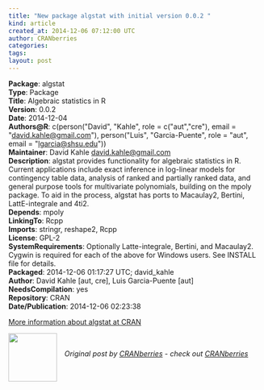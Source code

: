 ```yaml
---
title: "New package algstat with initial version 0.0.2 "
kind: article
created_at: 2014-12-06 07:12:00 UTC
author: CRANberries
categories: 
tags: 
layout: post
---
```

<strong>Package</strong>: algstat<br>
<strong>Type</strong>: Package<br>
<strong>Title</strong>: Algebraic statistics in R<br>
<strong>Version</strong>: 0.0.2<br>
<strong>Date</strong>: 2014-12-04<br>
<strong>Authors@R</strong>: c(person("David", "Kahle", role = c("aut","cre"), email =
"david.kahle@gmail.com"), person("Luis", "Garcia-Puente", role = "aut",
email = "lgarcia@shsu.edu"))<br>
<strong>Maintainer</strong>: David Kahle <david.kahle@gmail.com><br>
<strong>Description</strong>: algstat provides functionality for algebraic statistics in R.
Current applications include exact inference in log-linear models for
contingency table data, analysis of ranked and partially ranked data, and
general purpose tools for multivariate polynomials, building on the mpoly
package. To aid in the process, algstat has ports to Macaulay2, Bertini,
LattE-integrale and 4ti2.<br>
<strong>Depends</strong>: mpoly<br>
<strong>LinkingTo</strong>: Rcpp<br>
<strong>Imports</strong>: stringr, reshape2, Rcpp<br>
<strong>License</strong>: GPL-2<br>
<strong>SystemRequirements</strong>: Optionally Latte-integrale, Bertini, and Macaulay2.
Cygwin is required for each of the above for Windows users. See
INSTALL file for details.<br>
<strong>Packaged</strong>: 2014-12-06 01:17:27 UTC; david_kahle<br>
<strong>Author</strong>: David Kahle [aut, cre],
Luis Garcia-Puente [aut]<br>
<strong>NeedsCompilation</strong>: yes<br>
<strong>Repository</strong>: CRAN<br>
<strong>Date/Publication</strong>: 2014-12-06 02:23:38<br>

<p>
<a href="http://cran.r-project.org/web/packages/algstat/index.html">More information about algstat at CRAN</a><div class="author">
  <img src="" style="width: 96px; height: 96;">
  <span style="position: absolute; padding: 32px 15px;">
    <i>Original post by <a href="http://twitter.com/">CRANberries</a> - check out <a href="http://dirk.eddelbuettel.com/cranberries">CRANberries   </a></i>
  </span>
</div>
